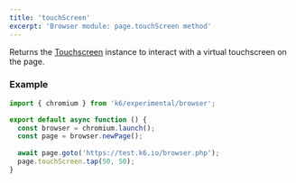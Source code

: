 ```yaml
---
title: 'touchScreen'
excerpt: 'Browser module: page.touchScreen method'
---
```


Returns the [Touchscreen](/javascript-api/k6-experimental/browser/touchscreen/) instance to interact with a virtual touchscreen on the page.

### Example

<CodeGroup labels={[]}>

```javascript
import { chromium } from 'k6/experimental/browser';

export default async function () {
  const browser = chromium.launch();
  const page = browser.newPage();
  
  await page.goto('https://test.k6.io/browser.php');
  page.touchScreen.tap(50, 50);
}
```

</CodeGroup>